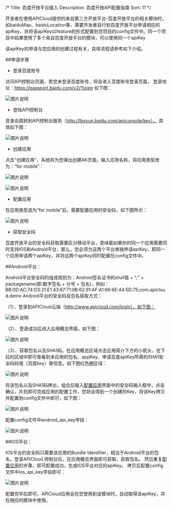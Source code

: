 /*
Title: 百度开放平台接入
Description: 百度开放API配置指南
Sort: 11
*/

开发者在使用APICloud提供的来自第三方开放平台-百度开放平台的相关模块时，如baiduMap、baiduLocation等，需要开发者自行到百度开放平台申请相应的apiKey，并将该apiKey以feature的形式配置到您项目的config文件中。同一个项目中如果使用了多个来自百度开放平台的模块，可以使用同一个apiKey

该apiKey的申请与您应用的创建过程有关，具体流程请参考如下介绍。

##申请步骤

- 登录百度账号

访问API控制台页面，若您未登录百度账号，将会进入百度账号登录页面，
登录地址：https://passport.baidu.com/v2/?login
如下图：

![图片说明](/img/docImage/94.png) 
 
- 登陆API控制台

登录会跳转到API控制台服务（http://lbsyun.baidu.com/apiconsole/key），
具体如下图：

![图片说明](/img/docImage/95.png) 

- 创建应用

点击"创建应用"，系统将为您弹出创建AK页面，输入应用名称，将应用类型改为：“for mobile”：
 
![图片说明](/img/docImage/96.png)
 
![图片说明](/img/docImage/97.png)

- 配置应用<div id="100"></div>

在应用类型选为“for mobile”后，需要配置应用的安全码，如下图所示：

![图片说明](/img/docImage/98.jpg) 

- 获取安全码

百度开放平台的安全码获取需要区分移动平台，意味着如果你的同一个应用需要同时支持IOS和Android平台，那么，您必须为这两个平台单独申请apiKey，即同一个应用申请两个apiKey，并将这两个apiKey同时配置在config文件中。 

##Android平台：

Android平台安全码的组成规则为：Android签名证书的sha1值 + “;” + packagename(即:数字签名 + 分号 + 包名)，例如：
BB:0D:AC:74:D3:21:E1:43:67:71:9B:62:91:AF:A1:66:6E:44:5D:75;com.apicloud.demo
Android平台的安全码及包名获取方式：

（1）、登录到APICloud云端（http://www.apicloud.com/login），如下图：
 
![图片说明](/img/docImage/99.png)

（2）、登录成功后进入应用概览界面，如下图：

![图片说明](/img/docImage/100.png)
 
（3）、获取包名以及SHA1码。在应用概览区域点击应用简介下方的小箭头，在下拉的区域中即可查看到本应用的包名、appKey、申请百度apiKey所需的SHA1安全码码值（百度key）等信息。如下图红色圈区域：
 
![图片说明](/img/docImage/101.png)

将该包名以及SHA1码拷出，组合后输入[配置应用](#100)界面中的安全码输入框中，点击确认，片刻即可完成应用的配置工作，您将会得到一个创建的Key，将该Key拷贝并配置到config文件中即可，如下图：
 
![图片说明](/img/docImage/102.png)

配置config文件中android_api_key字段：

![图片说明](/img/docImage/103.png)

##IOS平台：

IOS平台的安全码只需要该应用的Bundle Identifier，相当于Android平台的包名，登录APICloud 控制台后，在应用概览界面即可获取，获取包名。
然后重复[配置应用](#100)的步骤，即可配置成功，生成IOS平台对应的apiKey。
拷贝后配置config文件中ios_api_key字段即可：
 
![图片说明](/img/docImage/104.png)

配置完毕后即可，APICloud应用会在您使用到该模块时，自动取得该apiKey，并在相应的模块中使用。
